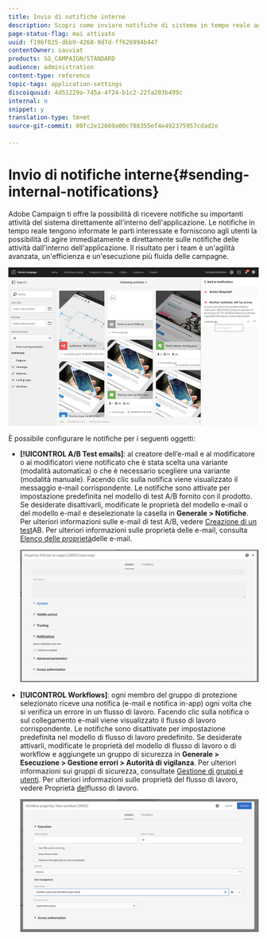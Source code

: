 ```yaml
---
title: Invio di notifiche interne
description: Scopri come inviare notifiche di sistema in tempo reale agli utenti di Adobe Campaign.
page-status-flag: mai attivato
uuid: f196f025-dbb9-4268-9d7d-ff626994b447
contentOwner: sauviat
products: SG_CAMPAIGN/STANDARD
audience: administration
content-type: reference
topic-tags: application-settings
discoiquuid: 4d51229a-745a-4f24-b1c2-22fa203b499c
internal: n
snippet: y
translation-type: tm+mt
source-git-commit: 00fc2e12669a00c788355ef4e492375957cdad2e

---
```



# Invio di notifiche interne{#sending-internal-notifications}

Adobe Campaign ti offre la possibilità di ricevere notifiche su importanti attività del sistema direttamente all'interno dell'applicazione.  Le notifiche in tempo reale tengono informate le parti interessate e forniscono agli utenti la possibilità di agire immediatamente e direttamente sulle notifiche delle attività dall'interno dell'applicazione. Il risultato per i team è un'agilità avanzata, un'efficienza e un'esecuzione più fluida delle campagne.

![](assets/pulse_3.png)

È possibile configurare le notifiche per i seguenti oggetti:

* **[!UICONTROL A/B Test emails]**: al creatore dell’e-mail e al modificatore o ai modificatori viene notificato che è stata scelta una variante (modalità automatica) o che è necessario scegliere una variante (modalità manuale). Facendo clic sulla notifica viene visualizzato il messaggio e-mail corrispondente. Le notifiche sono attivate per impostazione predefinita nel modello di test A/B fornito con il prodotto. Se desiderate disattivarli, modificate le proprietà del modello e-mail o del modello e-mail e deselezionate la casella in **Generale &gt; Notifiche**. Per ulteriori informazioni sulle e-mail di test A/B, vedere [Creazione di un test](../../channels/using/designing-an-a-b-test-email.md)AB. Per ulteriori informazioni sulle proprietà delle e-mail, consulta [Elenco delle proprietà](../../administration/using/configuring-email-channel.md#list-of-email-properties)delle e-mail.

   ![](assets/pulse_2.png)

* **[!UICONTROL Workflows]**: ogni membro del gruppo di protezione selezionato riceve una notifica (e-mail e notifica in-app) ogni volta che si verifica un errore in un flusso di lavoro. Facendo clic sulla notifica o sul collegamento e-mail viene visualizzato il flusso di lavoro corrispondente. Le notifiche sono disattivate per impostazione predefinita nel modello di flusso di lavoro predefinito. Se desiderate attivarli, modificate le proprietà del modello di flusso di lavoro o di workflow e aggiungete un gruppo di sicurezza in **Generale &gt; Esecuzione &gt; Gestione errori &gt; Autorità di vigilanza**. Per ulteriori informazioni sui gruppi di sicurezza, consultate [Gestione di gruppi e utenti](../../administration/using/managing-groups-and-users.md). Per ulteriori informazioni sulle proprietà del flusso di lavoro, vedere Proprietà [del](../../automating/using/executing-a-workflow.md#workflow-properties)flusso di lavoro.

   ![](assets/pulse_1.png)

